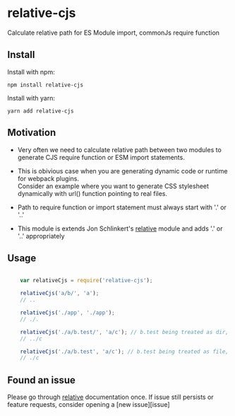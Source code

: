 # relative-cjs
Calculate relative path for ES Module import, commonJs require function

## Install
Install with npm:
```
npm install relative-cjs
```

Install with yarn:
```
yarn add relative-cjs
```

## Motivation

  - Very often we need to calculate relative path between two modules to generate CJS require function or ESM import statements.  

  - This is obivious case when you are generating dynamic code or runtime for webpack plugins.  
    Consider an example where you want to generate CSS stylesheet dynamically with url() function pointing to real files.

  - Path to require function or import statement must always start with '.' or '..'  

  - This module is extends Jon Schlinkert's [relative][relative] module and adds '.' or '..' appropriately  
  

## Usage

```js

    var relativeCjs = require('relative-cjs');

    relativeCjs('a/b/', 'a');
    // ..

    relativeCjs('./app', './app');
    // ./.

    relativeCjs('./a/b.test/', 'a/c'); // b.test being treated as dir, read relative module doc for more info
    // ../c

    relativeCjs('./a/b.test', 'a/c'); // b.test being treated as file, read relative module doc for more info
    // ./c

````
## Found an issue
Please go through [relative][relative] documentation once. If issue still persists or feature requests, consider opening a [new issue][issue]  


[relative]: https://github.com/jonschlinkert/relative
[issues]: https://github.com/ppiyush13/relative-cjs/issues